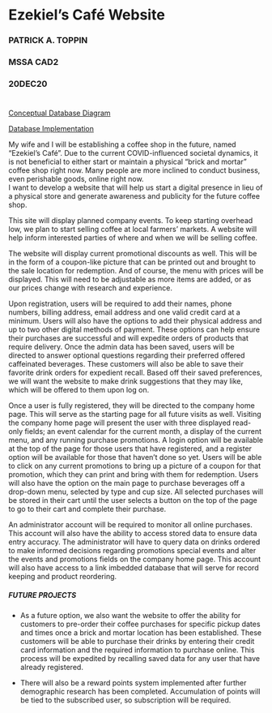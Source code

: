 # Ezekiel’s Café Website

### PATRICK A. TOPPIN
### MSSA CAD2
### 20DEC20

#
[Conceptual Database Diagram](https://github.com/toppinp/Ezekiels_Cafe/blob/master/EzekielsCafeDBDiagram.pdf)

[Database Implementation](https://github.com/toppinp/Ezekiels_Cafe/blob/master/Working%20Ezekiels%20Db.sql)

My wife and I will be establishing a coffee shop in the future, named “Ezekiel’s Café”.  Due to the current COVID-influenced societal dynamics, it is not beneficial to either start or maintain a physical “brick and mortar” coffee shop right now.   Many people are more inclined to conduct business, even perishable goods, online right now.  
I want to develop a website that will help us start a digital presence in lieu of a physical store and generate awareness and publicity for the future coffee shop.  

This site will display planned company events.  To keep starting overhead low, we plan to start selling coffee at local farmers’ markets.  A website will help inform interested parties of where and when we will be selling coffee.

The website will display current promotional discounts as well.  This will be in the form of a coupon-like picture that can be printed out and brought to the sale location for redemption.  And of course, the menu with prices will be displayed.  This will need to be adjustable as more items are added, or as our prices change with research and experience.

Upon registration, users will be required to add their names, phone numbers, billing address, email address and one valid credit card at a minimum.  Users will also have the options to add their physical address and up to two other digital methods of payment.  These options can help ensure their purchases are successful and will expedite orders of products that require delivery.  Once the admin data has been saved, users will be directed to answer optional questions regarding their preferred offered caffeinated beverages.  These customers will also be able to save their favorite drink orders for expedient recall.  Based off their saved preferences, we will want the website to make drink suggestions that they may like, which will be offered to them upon log on.

Once a user is fully registered, they will be directed to the company home page.  This will serve as the starting page for all future visits as well.  Visiting the company home page will present the user with three displayed read-only fields; an event calendar for the current month, a display of the current menu, and any running purchase promotions.  A login option will be available at the top of the page for those users that have registered, and a register option will be available for those that haven’t done so yet.  Users will be able to click on any current promotions to bring up a picture of a coupon for that promotion, which they can print and bring with them for redemption.   Users will also have the option on the main page to purchase beverages off a drop-down menu, selected by type and cup size.  All selected purchases will be stored in their cart until the user selects a button on the top of the page to go to their cart and complete their purchase.  

An administrator account will be required to monitor all online purchases.  This account will also have the ability to access stored data to ensure data entry accuracy.  The administrator will have to query data on drinks ordered to make informed decisions regarding promotions special events and alter the events and promotions fields on the company home page.  This account will also have access to a link imbedded database that will serve for record keeping and product reordering.
 
##### FUTURE PROJECTS 

* As a future option, we also want the website to offer the ability for customers to pre-order their coffee purchases for specific pickup dates and times once a brick and mortar location has been established.   These customers will be able to purchase their drinks by entering their credit card information and the required information to purchase online.  This process will be expedited by recalling saved data for any user that have already registered.

* There will also be a reward points system implemented after further demographic research has been completed.  Accumulation of points will be tied to the subscribed user, so subscription will be required.
